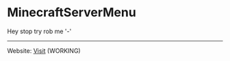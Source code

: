 # MinecraftServerMenu
Hey stop try rob me '-'

---
Website: [Visit](https://gabrielramires.github.io/MinecraftServerMenu) (WORKING)
